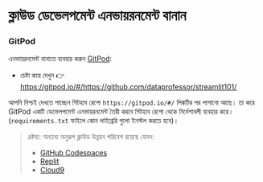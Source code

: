# ক্লাউড ডেভেলপমেন্ট এনভায়রনমেন্ট বানান

### GitPod
এনভায়রনমেন্ট বানাতে ব্যবহার করুন [GitPod](https://www.gitpod.io/):
- চেষ্টা করে দেখুন 👉 https://gitpod.io/#/https://github.com/dataprofessor/streamlit101/


আপনি নিশ্চই দেখতে পাচ্ছেন গিটহাব রেপো `https://gitpod.io/#/` লিঙ্কটির পর লাগানো আছে। তা করে GitPod একটি ডেভেলপমেন্ট এনভায়রনমেন্ট তৈরী করবে গিটহাব রেপো থেকে নির্দেশাবলী ব্যবহার করে। (`requirements.txt` ফাইলে কোন লাইব্রেরি গুলো ইনস্টল করতে হবে)।

> দ্রষ্টব্য: অন্যান্য অনুরূপ ক্লাউড উন্নয়ন পরিবেশ রয়েছে যেমন:
> - [GitHub Codespaces](https://docs.github.com/en/codespaces/setting-up-your-project-for-codespaces/setting-up-your-python-project-for-codespaces)
> - [Replit](https://replit.com/)
> - [Cloud9](https://aws.amazon.com/cloud9/)
